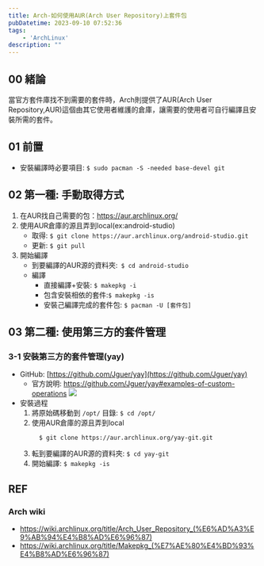 ```yaml
---
title: Arch-如何使用AUR(Arch User Repository)上套件包
pubDatetime: 2023-09-10 07:52:36
tags: 
    - 'ArchLinux'
description: ""
---
```


## 00 緒論
當官方套件庫找不到需要的套件時，Arch則提供了AUR(Arch User Repository,AUR)這個由其它使用者維護的倉庫，讓需要的使用者可自行編譯且安裝所需的套件。
<!--more-->

## 01 前置
- 安裝編譯時必要項目: `$ sudo pacman -S -needed base-devel git`
 
## 02 第一種: 手動取得方式
1. 在AUR找自己需要的包：https://aur.archlinux.org/
2. 使用AUR倉庫的源且弄到local(ex:android-studio)
   * 取得: `$ git clone https://aur.archlinux.org/android-studio.git`
   * 更新: `$ git pull`
3. 開始編譯
   - 到要編譯的AUR源的資料夾:` $ cd android-studio`
   - 編譯
     * 直接編譯+安裝: `$ makepkg -i`
     * 包含安裝相依的套件:`$ makepkg -is`
     * 安裝己編譯完成的套件包: `$ pacman -U [套件包]`


## 03 第二種: 使用第三方的套件管理

### 3-1 安裝第三方的套件管理(yay)
- GitHub: [https://github.com/Jguer/yay](https://github.com/Jguer/yay)
  * 官方說明: https://github.com/Jguer/yay#examples-of-custom-operations
  ![](https://i.imgur.com/HyTR9NJ.png)
- 安裝過程
  1. 將原始碼移動到 `/opt/` 目錄: `$ cd /opt/`
  2. 使用AUR倉庫的源且弄到local
     ```
       $ git clone https://aur.archlinux.org/yay-git.git
     ```
  3. 転到要編譯的AUR源的資料夾: `$ cd yay-git`
  4. 開始編譯: `$ makepkg -is`

## REF
### Arch wiki
* https://wiki.archlinux.org/title/Arch_User_Repository_(%E6%AD%A3%E9%AB%94%E4%B8%AD%E6%96%87)
* https://wiki.archlinux.org/title/Makepkg_(%E7%AE%80%E4%BD%93%E4%B8%AD%E6%96%87)